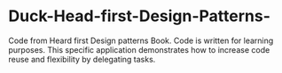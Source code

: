 # Duck-Head-first-Design-Patterns-

Code from Heard first Design patterns Book. Code is written for 
learning purposes. This specific application demonstrates how to 
increase code reuse and flexibility by delegating tasks.

